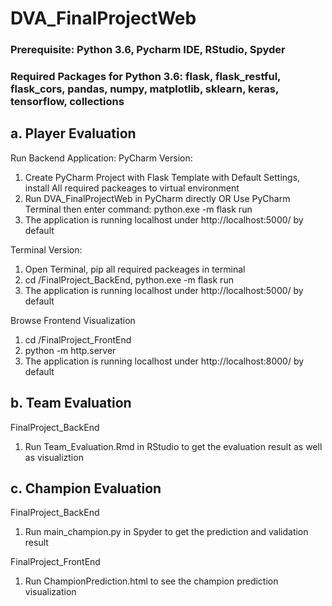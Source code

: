 # DVA_FinalProjectWeb

### Prerequisite: Python 3.6, Pycharm IDE, RStudio, Spyder

### Required Packages for Python 3.6: flask, flask_restful, flask_cors, pandas, numpy, matplotlib, sklearn, keras, tensorflow, collections

## a. Player Evaluation
Run Backend Application:
PyCharm Version:
1. Create PyCharm Project with Flask Template with Default Settings, install All required packeages to virtual environment
2. Run DVA_FinalProjectWeb in PyCharm directly OR Use PyCharm Terminal then enter command: python.exe -m flask run
3. The application is running localhost under http://localhost:5000/ by default

Terminal Version:
1. Open Terminal, pip all required packeages in terminal
2. cd <path>/FinalProject_BackEnd, python.exe -m flask run
3. The application is running localhost under http://localhost:5000/ by default

Browse Frontend Visualization
1. cd <path>/FinalProject_FrontEnd
2. python -m http.server
3. The application is running localhost under http://localhost:8000/ by default
  
## b. Team Evaluation
FinalProject_BackEnd
1. Run Team_Evaluation.Rmd in RStudio to get the evaluation result as well as visualiztion

## c. Champion Evaluation
FinalProject_BackEnd
1. Run main_champion.py in Spyder to get the prediction and validation result

FinalProject_FrontEnd
1. Run ChampionPrediction.html to see the champion prediction visualization 
